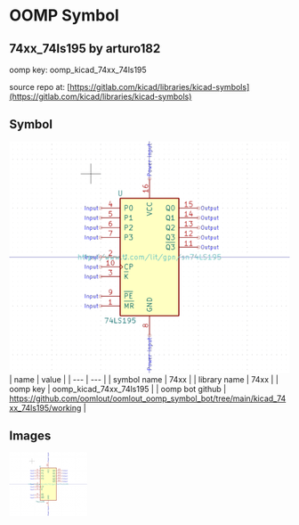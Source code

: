 # OOMP Symbol  
## 74xx_74ls195  by arturo182  
  
oomp key: oomp_kicad_74xx_74ls195  
  
source repo at: [https://gitlab.com/kicad/libraries/kicad-symbols](https://gitlab.com/kicad/libraries/kicad-symbols)  
## Symbol  
  
[![working.png](working_600.png)](working.png)  
| name | value | 
| --- | --- | 
| symbol name | 74xx | 
| library name | 74xx | 
| oomp key | oomp_kicad_74xx_74ls195 | 
| oomp bot github | https://github.com/oomlout/oomlout_oomp_symbol_bot/tree/main/kicad_74xx_74ls195/working | 
## Images  
  
[![working.png](working_140.png)](working.png)  
